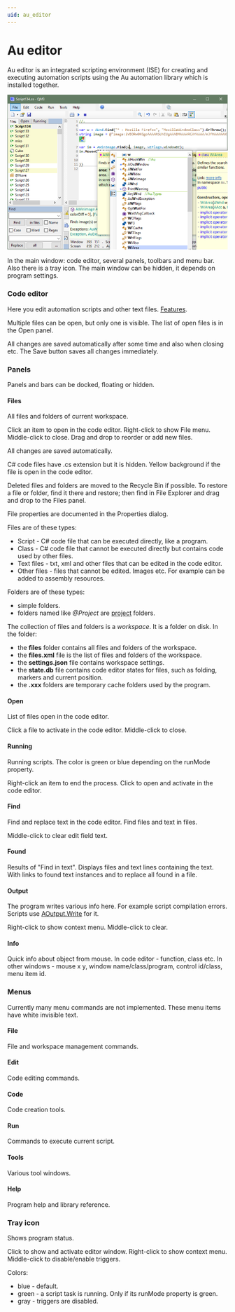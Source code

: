 ```yaml
---
uid: au_editor
---
```


# Au editor

Au editor is an integrated scripting environment (ISE) for creating and executing automation scripts using the Au automation library which is installed together.

![window](../images/window.png "Editor window")

In the main window: code editor, several panels, toolbars and menu bar. Also there is a tray icon. The main window can be hidden, it depends on program settings.

### Code editor
Here you edit automation scripts and other text files.
[Features](xref:code_editor).

Multiple files can be open, but only one is visible. The list of open files is in the Open panel.

All changes are saved automatically after some time and also when closing etc. The Save button saves all changes immediately.

### Panels
Panels and bars can be docked, floating or hidden.

#### Files
All files and folders of current workspace.

Click an item to open in the code editor. Right-click to show File menu. Middle-click to close. Drag and drop to reorder or add new files.

All changes are saved automatically.

C# code files have .cs extension but it is hidden. Yellow background if the file is open in the code editor.

Deleted files and folders are moved to the Recycle Bin if possible. To restore a file or folder, find it there and restore; then find in File Explorer and drag and drop to the Files panel.

File properties are documented in the Properties dialog.

Files are of these types:
- Script - C# code file that can be executed directly, like a program.
- Class - C# code file that cannot be executed directly but contains code used by other files.
- Text files - txt, xml and other files that can be edited in the code editor.
- Other files - files that cannot be edited. Images etc. For example can be added to assembly resources.

Folders are of these types:
- simple folders.
- folders named like <i>@Project</i> are [project](xref:class_project) folders.

The collection of files and folders is a *workspace*. It is a folder on disk. In the folder:
- the **files** folder contains all files and folders of the workspace.
- the **files.xml** file is the list of files and folders of the workspace.
- the **settings.json** file contains workspace settings.
- the **state.db** file contains code editor states for files, such as folding, markers and current position.
- the **.xxx** folders are temporary cache folders used by the program.

#### Open
List of files open in the code editor.

Click a file to activate in the code editor. Middle-click to close.

#### Running
Running scripts. The color is green or blue depending on the runMode property.

Right-click an item to end the process. Click to open and activate in the code editor.

#### Find
Find and replace text in the code editor. Find files and text in files.

Middle-click to clear edit field text.

#### Found
Results of "Find in text". Displays files and text lines containing the text. With links to found text instances and to replace all found in a file. 

#### Output
The program writes various info here. For example script compilation errors. Scripts use [AOutput.Write]() for it.

Right-click to show context menu. Middle-click to clear.

#### Info
Quick info about object from mouse. In code editor - function, class etc. In other windows - mouse x y, window name/class/program, control id/class, menu item id.

### Menus
Currently many menu commands are not implemented. These menu items have white invisible text.

#### File
File and workspace management commands.

#### Edit
Code editing commands.

#### Code
Code creation tools.

#### Run
Commands to execute current script.

#### Tools
Various tool windows.

#### Help
Program help and library reference.

### Tray icon
Shows program status.

Click to show and activate editor window. Right-click to show context menu. Middle-click to disable/enable triggers.

Colors:
- blue - default.
- green - a script task is running. Only if its runMode property is green.
- gray - triggers are disabled.
